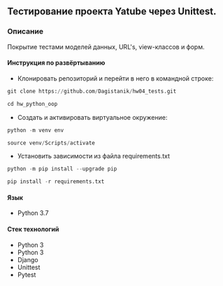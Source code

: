## Тестирование проекта Yatube через Unittest.

### Описание
Покрытие тестами моделей данных, URL's, view-классов и форм.

#### Инструкция по развёртыванию
* Клонировать репозиторий и перейти в него в командной строке:
```python
git clone https://github.com/Dagistanik/hw04_tests.git
```
```python
cd hw_python_oop
```
* Cоздать и активировать виртуальное окружение:
```python
python -m venv env
```
```python
source venv/Scripts/activate
```
* Установить зависимости из файла requirements.txt
```python
python -m pip install --upgrade pip
```
```python
pip install -r requirements.txt
```
#### Язык

* Python 3.7

#### Стек технологий

* Python 3
* Python 3
* Django
* Unittest
* Pytest
